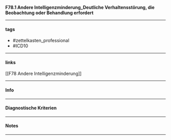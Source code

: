 __F78.1 Andere Intelligenzminderung_Deutliche Verhaltensstörung, die Beobachtung oder Behandlung erfordert__

___________________________________________
#### tags

- #zettelkasten_professional
- #ICD10 
___________________________________________
#### links

[[F78 Andere Intelligenzminderung]]

___________________________________________
#### Info

___________________________________________
#### Diagnostische Kriterien

___________________________________________
#### Notes

___________________________________________

